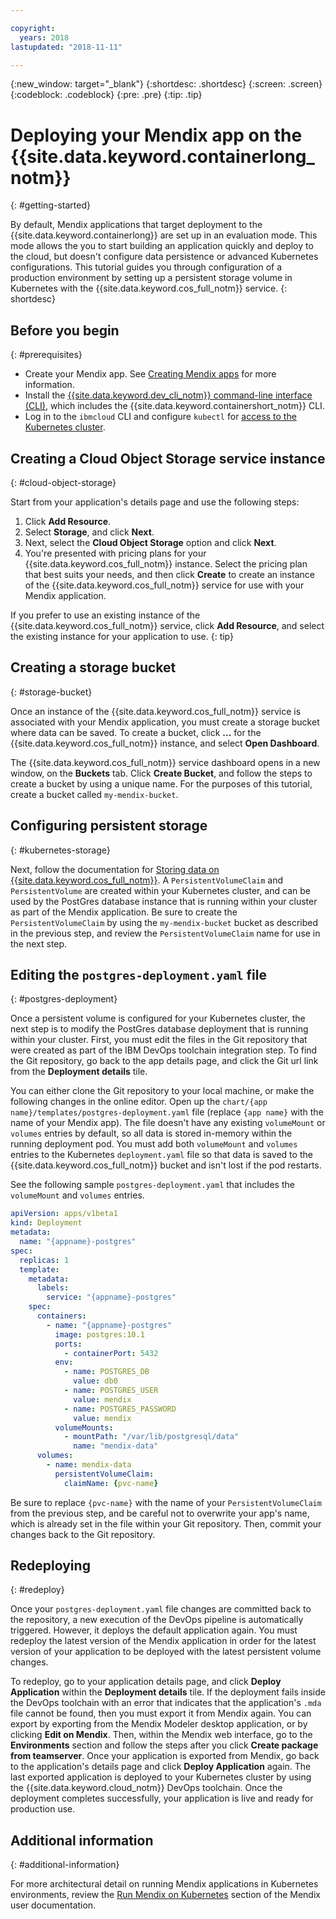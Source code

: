 ```yaml
---

copyright:
  years: 2018
lastupdated: "2018-11-11"

---
```


{:new_window: target="_blank"}
{:shortdesc: .shortdesc}
{:screen: .screen}
{:codeblock: .codeblock}
{:pre: .pre}
{:tip: .tip}

# Deploying your Mendix app on the {{site.data.keyword.containerlong_notm}}
{: #getting-started}

By default, Mendix applications that target deployment to the {{site.data.keyword.containerlong}} are set up in an evaluation mode. This mode allows the you to start building an application quickly and deploy to the cloud, but doesn't configure data persistence or advanced Kubernetes configurations. This tutorial guides you through configuration of a production environment by setting up a persistent storage volume in Kubernetes with the {{site.data.keyword.cos_full_notm}} service.
{: shortdesc}

## Before you begin
{: #prerequisites}

- Create your Mendix app. See [Creating Mendix apps](/docs/apps/tutorials/tutorial_mendix_getting_started.html) for more information.
- Install the [{{site.data.keyword.dev_cli_notm}} command-line interface (CLI)](/docs/cli/index.html), which includes the {{site.data.keyword.containershort_notm}} CLI.
- Log in to the `ibmcloud` CLI and configure `kubectl` for [access to the Kubernetes cluster](/docs/containers/cs_tutorials.html#cs_cluster_tutorial_lesson3).

## Creating a Cloud Object Storage service instance
{: #cloud-object-storage}

Start from your application's details page and use the following steps:
1. Click **Add Resource**.
2. Select **Storage**, and click **Next**.
3. Next, select the **Cloud Object Storage** option and click **Next**.
4. You're presented with pricing plans for your {{site.data.keyword.cos_full_notm}} instance. Select the pricing plan that best suits your needs, and then click **Create** to create an instance of the {{site.data.keyword.cos_full_notm}} service for use with your Mendix application.

  If you prefer to use an existing instance of the {{site.data.keyword.cos_full_notm}} service, click **Add Resource**, and select the existing instance for your application to use.
  {: tip}

## Creating a storage bucket
{: #storage-bucket}

Once an instance of the {{site.data.keyword.cos_full_notm}} service is associated with your Mendix application, you must create a storage bucket where data can be saved. To create a bucket, click **...** for the {{site.data.keyword.cos_full_notm}} instance, and select **Open Dashboard**.  

The {{site.data.keyword.cos_full_notm}} service dashboard opens in a new window, on the **Buckets** tab. Click **Create Bucket**, and follow the steps to create a bucket by using a unique name. For the purposes of this tutorial, create a bucket called `my-mendix-bucket`.

## Configuring persistent storage
{: #kubernetes-storage}

Next, follow the documentation for [Storing data on {{site.data.keyword.cos_full_notm}}](/docs/containers/cs_storage_cos.html). A `PersistentVolumeClaim` and `PersistentVolume` are created within your Kubernetes cluster, and can be used by the PostGres database instance that is running within your cluster as part of the Mendix application. Be sure to create the `PersistentVolumeClaim` by using the `my-mendix-bucket` bucket as described in the previous step, and review the `PersistentVolumeClaim` name for use in the next step.

## Editing the `postgres-deployment.yaml` file
{: #postgres-deployment}

Once a persistent volume is configured for your Kubernetes cluster, the next step is to modify the PostGres database deployment that is running within your cluster. First, you must edit the files in the Git repository that were created as part of the IBM DevOps toolchain integration step. To find the Git repository, go back to the app details page, and click the Git url link from the **Deployment details** tile.  

You can either clone the Git repository to your local machine, or make the following changes in the online editor. Open up the `chart/{app name}/templates/postgres-deployment.yaml` file (replace `{app name}` with the name of your Mendix app). The file doesn't have any existing `volumeMount` or `volumes` entries by default, so all data is stored in-memory within the running deployment pod. You must add both `volumeMount` and `volumes` entries to the Kubernetes `deployment.yaml` file so that data is saved to the {{site.data.keyword.cos_full_notm}} bucket and isn't lost if the pod restarts. 

See the following sample `postgres-deployment.yaml` that includes the `volumeMount` and `volumes` entries.  
```yaml
apiVersion: apps/v1beta1
kind: Deployment
metadata:
  name: "{appname}-postgres"
spec:
  replicas: 1
  template:
    metadata:
      labels:
        service: "{appname}-postgres"
    spec:
      containers:
        - name: "{appname}-postgres"
          image: postgres:10.1
          ports:
            - containerPort: 5432
          env:
            - name: POSTGRES_DB
              value: db0
            - name: POSTGRES_USER
              value: mendix
            - name: POSTGRES_PASSWORD
              value: mendix
          volumeMounts:
            - mountPath: "/var/lib/postgresql/data"
              name: "mendix-data"
      volumes:
        - name: mendix-data
          persistentVolumeClaim:
            claimName: {pvc-name}
```

Be sure to replace `{pvc-name}` with the name of your `PersistentVolumeClaim` from the previous step, and be careful not to overwrite your app's name, which is already set in the file within your Git repository. Then, commit your changes back to the Git repository.

## Redeploying
{: #redeploy}

Once your `postgres-deployment.yaml` file changes are committed back to the repository, a new execution of the DevOps pipeline is automatically triggered. However, it deploys the default application again. You must redeploy the latest version of the Mendix application in order for the latest version of your application to be deployed with the latest persistent volume changes.

To redeploy, go to your application details page, and click **Deploy Application** within the **Deployment details** tile. If the deployment fails inside the DevOps toolchain with an error that indicates that the application's `.mda` file cannot be found, then you must export it from Mendix again. You can export by exporting from the Mendix Modeler desktop application, or by clicking **Edit on Mendix**. Then, within the Mendix web interface, go to the **Environments** section and follow the steps after you click **Create package from teamserver**. Once your application is exported from Mendix, go back to the application's details page and click **Deploy Application** again. The last exported application is deployed to your Kubernetes cluster by using the {{site.data.keyword.cloud_notm}} DevOps toolchain. Once the deployment completes successfully, your application is live and ready for production use.

## Additional information
{: #additional-information}

For more architectural detail on running Mendix applications in Kubernetes environments, review the [Run Mendix on Kubernetes](https://docs.mendix.com/developerportal/deploy/run-mendix-on-kubernetes) section of the Mendix user documentation.